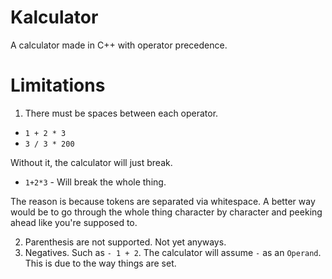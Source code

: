 # Kalculator
A calculator made in C++ with operator precedence.

# Limitations
1. There must be spaces between each operator.

- `1 + 2 * 3`
- `3 / 3 * 200`

Without it, the calculator will just break.
- `1+2*3` - Will break the whole thing.

The reason is because tokens are separated via whitespace. A better way would be to go through the whole thing character by character and peeking ahead like you're supposed to.

2. Parenthesis are not supported. Not yet anyways.
3. Negatives. Such as `- 1 + 2`. The calculator will assume `-` as an `Operand`. This is due to the way things are set.
